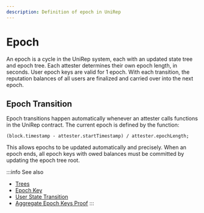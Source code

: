 ```yaml
---
description: Definition of epoch in UniRep
---
```


# Epoch
An epoch is a cycle in the UniRep system, each with an updated state tree and epoch tree. Each attester determines their own epoch length, in seconds. User epoch keys are valid for 1 epoch. With each transition, the reputation balances of all users are finalized and carried over into the next epoch.

## Epoch Transition

Epoch transitions happen automatically whenever an attester calls functions in the UniRep contract. The current epoch is defined by the function:

```solidity
(block.timestamp - attester.startTimestamp) / attester.epochLength;
```

This allows epochs to be updated automatically and precisely. When an epoch ends, all epoch keys with owed balances must be committed by updating the epoch tree root.

:::info
See also

* [Trees](06-trees.md)
* [Epoch Key](03-epoch-key.md)
* [User State Transition](05-user-state-transition.md)
* [Aggregate Epoch Keys Proof](../circuits-api/circuits.md#aggregate-epoch-keys)
:::
